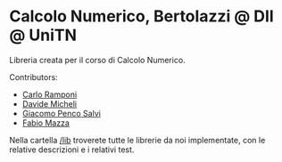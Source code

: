 # Calcolo Numerico, Bertolazzi @ DII @ UniTN

Libreria creata per il corso di Calcolo Numerico.

Contributors:
- [Carlo Ramponi](https://github.com/CarloRamponi)
- [Davide Micheli](https://github.com/devix2)
- [Giacomo Penco Salvi](https://github.com/giacorri)
- [Fabio Mazza](https://github.com/Kryohi)

Nella cartella [/lib](lib) troverete tutte le librerie da noi implementate, con le relative descrizioni e i relativi test.
